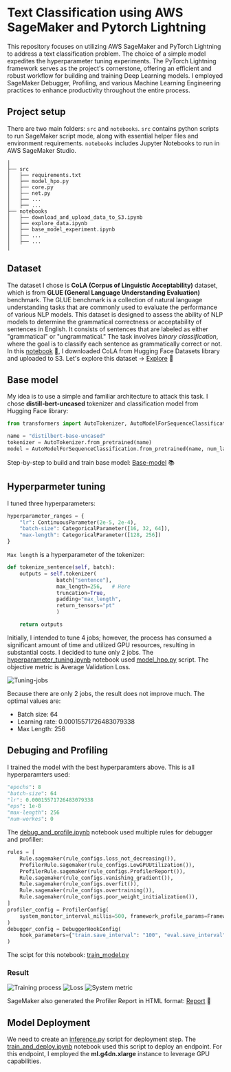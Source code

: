 # Text Classification using AWS SageMaker and Pytorch Lightning

This repository focuses on utilizing AWS SageMaker and PyTorch Lightning to address a text classification problem. The choice of a simple model expedites the hyperparameter tuning experiments. The PyTorch Lightning framework serves as the project's cornerstone, offering an efficient and robust workflow for building and training Deep Learning models. I employed SageMaker Debugger, Profiling, and various Machine Learning Engineering practices to enhance productivity throughout the entire process.

## Project setup
There are two main folders: `src` and `notebooks`. `src` contains python scripts to run SageMaker script mode, along with essential helper files and environment requirements. `notebooks` includes Jupyter Notebooks to run in AWS SageMaker Studio.

```
│
├── src
│   ├── requirements.txt
│   ├── model_hpo.py
│   ├── core.py
│   ├── net.py
│   ├── ...
│   ├── ...
├── notebooks
│   ├── download_and_upload_data_to_S3.ipynb
│   ├── explore_data.ipynb
│   ├── base_model_experiment.ipynb
│   ├── ...
│   ├── ...
│
```

## Dataset
The dataset I chose is **CoLA (Corpus of Linguistic Acceptability)** dataset, which is from **GLUE (General Language Understanding Evaluation)** benchmark. The GLUE benchmark is a collection of natural language understanding tasks that are commonly used to evaluate the performance of various NLP models. This dataset is designed to assess the ability of NLP models to determine the grammatical correctness or acceptability of sentences in English. It consists of sentences that are labeled as either "grammatical" or "ungrammatical." The task involves *binary classification*, where the goal is to classify each sentence as grammatically correct or not. In this [notebook](notebooks/download_and_upload_data_to_S3.ipynb) :notebook:, I downloaded CoLA from Hugging Face Datasets library and uploaded to S3.
Let's explore this dataset &rarr; [Explore](notebooks/explore_data.ipynb) :mag_right:

## Base model
My idea is to use a simple and familiar architecture to attack this task. I chose **distill-bert-uncased** tokenizer and classification model from Hugging Face library:
```python
from transformers import AutoTokenizer, AutoModelForSequenceClassification

name = "distilbert-base-uncased"
tokenizer = AutoTokenizer.from_pretrained(name)
model = AutoModelForSequenceClassification.from_pretrained(name, num_labels=2)

```
Step-by-step to build and train base model: [Base-model](docs/base-model-experiment.md) :books:

## Hyperparmeter tuning
I tuned three hyperparameters:
```python
hyperparameter_ranges = {
    "lr": ContinuousParameter(2e-5, 2e-4),
    "batch-size": CategoricalParameter([16, 32, 64]),
    "max-length": CategoricalParameter([128, 256])
}
```
`Max length` is a hyperparameter of the tokenizer:
```python
def tokenize_sentence(self, batch):
	outputs = self.tokenizer(
				batch["sentence"],
				max_length=256,   # Here    
				truncation=True,
				padding="max_length",
				return_tensors="pt"
				)

	return outputs
```
Initially, I intended to tune 4 jobs; however, the process has consumed a significant amount of time and utilized GPU resources, resulting in substantial costs. I decided to tune only 2 jobs. The [hyperparameter_tuning.ipynb](notebooks/hyperparameter_tuning.ipynb) notebook used [model_hpo.py](src/model_hpo.py) script. The objective metric is Average Validation Loss.

![Tuning-jobs](assets/tuning_jobs.png)

Because there are only 2 jobs, the result does not improve much. The optimal values are:
* Batch size: 64
* Learning rate: 0.00015571726483079338
* Max Length: 256

## Debuging and Profiling
I trained the model with the best hyperparamters above. This is all hyperparamters used:
```python
"epochs": 8
"batch-size": 64
"lr": 0.00015571726483079338
"eps": 1e-8
"max-length": 256
"num-workes": 0
```
The [debug_and_profile.ipynb](notebooks/debug_and_profile.ipynb) notebook used multiple rules for debugger and profiller:
```python
rules = [
    Rule.sagemaker(rule_configs.loss_not_decreasing()),
    ProfilerRule.sagemaker(rule_configs.LowGPUUtilization()),
    ProfilerRule.sagemaker(rule_configs.ProfilerReport()),
    Rule.sagemaker(rule_configs.vanishing_gradient()),
    Rule.sagemaker(rule_configs.overfit()),
    Rule.sagemaker(rule_configs.overtraining()),
    Rule.sagemaker(rule_configs.poor_weight_initialization()),
]
profiler_config = ProfilerConfig(
    system_monitor_interval_millis=500, framework_profile_params=FrameworkProfile(num_steps=10)
)
debugger_config = DebuggerHookConfig(
    hook_parameters={"train.save_interval": "100", "eval.save_interval": "10"}
)
```
The scipt for this notebook: [train_model.py](src/train_model.py)
### Result

![Training process](assets/cloudwatch_training.png)
![Loss](assets/plot_loss.png)
![System metric](assets/system.png)

SageMaker also generated the Profiler Report in HTML format: [Report](docs/profile-report.html) :page_facing_up:

## Model Deployment
We need to create an [inference.py](src/inference.py) script for deployment step. The [train_and_deploy.ipynb](notebooks/train_and_deploy.ipynb) notebook used this script to deploy an endpoint. For this endpoint, I employed the **ml.g4dn.xlarge** instance to leverage GPU capabilities.
